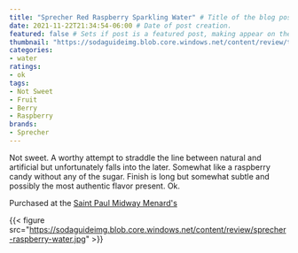 ```yaml
---
title: "Sprecher Red Raspberry Sparkling Water" # Title of the blog post.
date: 2021-11-22T21:34:54-06:00 # Date of post creation.
featured: false # Sets if post is a featured post, making appear on the home page side bar.
thumbnail: "https://sodaguideimg.blob.core.windows.net/content/review/thumbs/sprecher-raspberry-water.jpg" # Sets thumbnail image appearing inside card on homepage.
categories:
- water
ratings:
- ok
tags:
- Not Sweet
- Fruit
- Berry
- Raspberry
brands:
- Sprecher
---
```


Not sweet. A worthy attempt to straddle the line between natural and artificial but unfortunately falls into the later. Somewhat like a raspberry candy without any of the sugar. Finish is long but somewhat subtle and possibly the most authentic flavor present. Ok.

Purchased at the [Saint Paul Midway Menard's](https://www.menards.com/main/storeDetails.html?store=3181)

{{< figure src="https://sodaguideimg.blob.core.windows.net/content/review/sprecher-raspberry-water.jpg" >}}